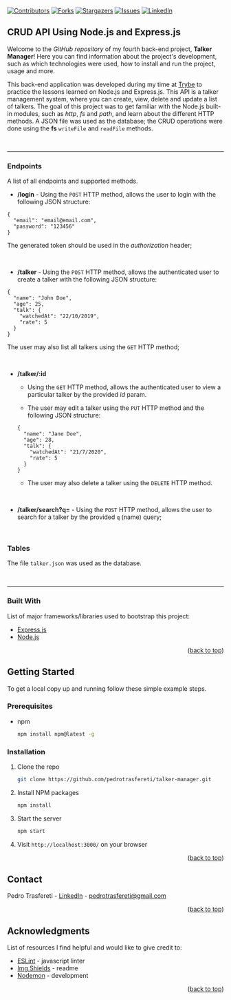 <div id="top"></div>
<!--
***
*** This readme template was inspired by: https://github.com/othneildrew/Best-README-Template/
***
-->

[![Contributors][contributors-shield]][contributors-url]
[![Forks][forks-shield]][forks-url]
[![Stargazers][stars-shield]][stars-url]
[![Issues][issues-shield]][issues-url]
[![LinkedIn][linkedin-shield]][linkedin-url]

<!-- ABOUT THE PROJECT -->
## CRUD API Using Node.js and Express.js

Welcome to the _GitHub repository_ of my fourth back-end project, **Talker Manager**!
Here you can find information about the project's development, such as which technologies were used, how to install and run the project, usage and more.

This back-end application was developed during my time at [Trybe](https://www.betrybe.com/) to practice the lessons learned on Node.js and Express.js.
This API is a talker management system, where you can create, view, delete and update a list of talkers.
The goal of this project was to get familiar with the Node.js built-in modules, such as _http_, _fs_ and _path_, and learn about the different HTTP methods.
A JSON file was used as the database; the CRUD operations were done using the **fs** `writeFile` and `readFile` methods.

<br />

---

### Endpoints

A list of all endpoints and supported methods.

* **/login** - Using the `POST` HTTP method, allows the user to login with the following JSON structure:
```
{
  "email": "email@email.com",
  "password": "123456"
}
```

The generated token should be used in the _authorization_ header;

<br />

* **/talker** - Using the `POST` HTTP method, allows the authenticated user to create a talker with the following JSON structure:
```
{
  "name": "John Doe",
  "age": 25,
  "talk": {
    "watchedAt": "22/10/2019",
    "rate": 5
  }
}
```

The user may also list all talkers using the `GET` HTTP method;

<br />

* **/talker/:id**

  * Using the `GET` HTTP method, allows the authenticated user to view a particular talker by the provided _id_ param.

  * The user may edit a talker using the `PUT` HTTP method and the following JSON structure:
  ```
  {
    "name": "Jane Doe",
    "age": 28,
    "talk": {
      "watchedAt": "21/7/2020",
      "rate": 5
    }
  }
  ```

  * The user may also delete a talker using the `DELETE` HTTP method.

<br />

* **/talker/search?q=** - Using the `POST` HTTP method, allows the user to search for a talker by the provided `q` (name) query;

<br />

### Tables

The file `talker.json` was used as the database.


<br />

---

### Built With

List of major frameworks/libraries used to bootstrap this project:

* [Express.js](https://expressjs.com/)
* [Node.js](https://nodejs.org/en/)

<p align="right">(<a href="#top">back to top</a>)</p>



<!-- GETTING STARTED -->
## Getting Started

To get a local copy up and running follow these simple example steps.

### Prerequisites

* npm
  ```sh
  npm install npm@latest -g
  ```


### Installation

1. Clone the repo
   ```sh
   git clone https://github.com/pedrotrasfereti/talker-manager.git
   ```
2. Install NPM packages
   ```sh
   npm install
   ```
3. Start the server
   ```sh
   npm start
   ```
4. Visit `http://localhost:3000/` on your browser


<p align="right">(<a href="#top">back to top</a>)</p>



<!-- CONTACT -->
## Contact

Pedro Trasfereti - [LinkedIn](https://www.linkedin.com/in/pedro-trasfereti/) - pedrotrasfereti@gmail.com

<p align="right">(<a href="#top">back to top</a>)</p>



<!-- ACKNOWLEDGMENTS -->
## Acknowledgments

List of resources I find helpful and would like to give credit to:

* [ESLint](https://eslint.org/) - javascript linter
* [Img Shields](https://shields.io) - readme
* [Nodemon](https://nodemon.io/) - development

<p align="right">(<a href="#top">back to top</a>)</p>



<!-- MARKDOWN LINKS & IMAGES -->
<!-- https://www.markdownguide.org/basic-syntax/#reference-style-links -->
[contributors-shield]: https://img.shields.io/github/contributors/othneildrew/Best-README-Template.svg?style=for-the-badge
[contributors-url]: https://github.com/pedrotrasfereti/talker-manager/graphs/contributors
[forks-shield]: https://img.shields.io/github/forks/othneildrew/Best-README-Template.svg?style=for-the-badge
[forks-url]: https://github.com/pedrotrasfereti/talker-manager/network/members
[stars-shield]: https://img.shields.io/github/stars/othneildrew/Best-README-Template.svg?style=for-the-badge
[stars-url]: https://github.com/pedrotrasfereti/talker-manager/stargazers
[issues-shield]: https://img.shields.io/github/issues/othneildrew/Best-README-Template.svg?style=for-the-badge
[issues-url]: https://github.com/pedrotrasfereti/talker-manager/issues
[linkedin-shield]: https://img.shields.io/badge/-LinkedIn-black.svg?style=for-the-badge&logo=linkedin&colorB=555
[linkedin-url]: https://www.linkedin.com/in/pedro-trasfereti/
